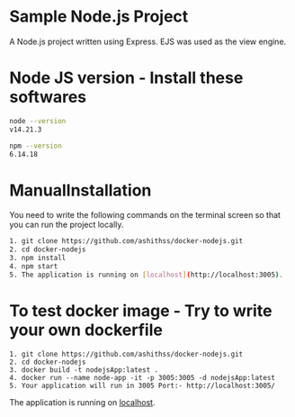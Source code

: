 # Sample Node.js Project

A Node.js project written using Express. EJS was used as the view engine.

# Node JS version - Install these softwares


```sh
node --version
v14.21.3

npm --version
6.14.18
```

# ManualInstallation

You need to write the following commands on the terminal screen so that you can run the project locally.

```sh
1. git clone https://github.com/ashithss/docker-nodejs.git
2. cd docker-nodejs
3. npm install
4. npm start
5. The application is running on [localhost](http://localhost:3005).
```

# To test docker image - Try to write your own dockerfile

```
1. git clone https://github.com/ashithss/docker-nodejs.git
2. cd docker-nodejs
3. docker build -t nodejsApp:latest .
4. docker run --name node-app -it -p 3005:3005 -d nodejsApp:latest
5. Your application will run in 3005 Port:- http://localhost:3005/
```


The application is running on [localhost](http://localhost:3005).
